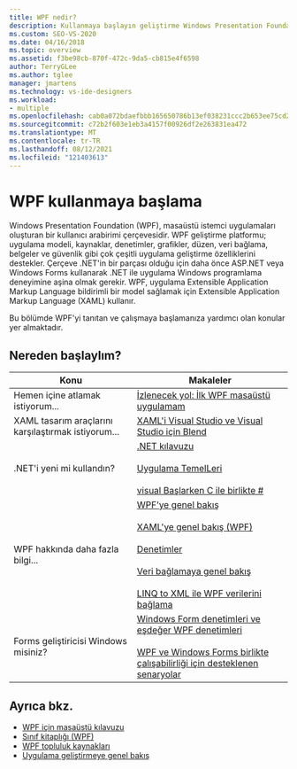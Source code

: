 ```yaml
---
title: WPF nedir?
description: Kullanmaya başlayın geliştirme Windows Presentation Foundation destekleyen masaüstü istemci uygulamaları oluşturmaya bir çerçeve olan Windows Presentation Foundation ile birlikte kullanılabilir.
ms.custom: SEO-VS-2020
ms.date: 04/16/2018
ms.topic: overview
ms.assetid: f3be98cb-870f-472c-9da5-cb815e4f6598
author: TerryGLee
ms.author: tglee
manager: jmartens
ms.technology: vs-ide-designers
ms.workload:
- multiple
ms.openlocfilehash: cab0a072bdaefbbb165650786b13ef038231ccc2b653ee75cd2b00d1eedbd373
ms.sourcegitcommit: c72b2f603e1eb3a4157f00926df2e263831ea472
ms.translationtype: MT
ms.contentlocale: tr-TR
ms.lasthandoff: 08/12/2021
ms.locfileid: "121403613"
---
```

# <a name="get-started-with-wpf"></a>WPF kullanmaya başlama

Windows Presentation Foundation (WPF), masaüstü istemci uygulamaları oluşturan bir kullanıcı arabirimi çerçevesidir. WPF geliştirme platformu; uygulama modeli, kaynaklar, denetimler, grafikler, düzen, veri bağlama, belgeler ve güvenlik gibi çok çeşitli uygulama geliştirme özelliklerini destekler. Çerçeve .NET'in bir parçası olduğu için daha önce ASP.NET veya Windows Forms kullanarak .NET ile uygulama Windows programlama deneyimine aşina olmak gerekir. WPF, uygulama Extensible Application Markup Language bildirimli bir model sağlamak için Extensible Application Markup Language (XAML) kullanır.

Bu bölümde WPF'yi tanıtan ve çalışmaya başlamanıza yardımcı olan konular yer almaktadır.

## <a name="where-should-i-start"></a>Nereden başlaylım?

|Konu|Makaleler|
|-|-|
|Hemen içine atlamak istiyorum...|[İzlenecek yol: İlk WPF masaüstü uygulamam](/dotnet/framework/wpf/getting-started/walkthrough-my-first-wpf-desktop-application)|
|XAML tasarım araçlarını karşılaştırmak istiyorum...|[XAML'i Visual Studio ve Visual Studio için Blend](../xaml-tools/designing-xaml-in-visual-studio.md)|
|.NET'i yeni mi kullandın?|[.NET kılavuzu](/dotnet/standard/)<br /><br />[Uygulama TemelLeri](/dotnet/standard/application-essentials)<br /><br />[visual Başlarken C ile birlikte #](../ide/quickstart-csharp-console.md)|
|WPF hakkında daha fazla bilgi...|[WPF’ye genel bakış](/dotnet/framework/wpf/introduction-to-wpf)<br /><br />[XAML'ye genel bakış (WPF)](/dotnet/framework/wpf/advanced/xaml-overview-wpf)<br /><br />[Denetimler](/dotnet/framework/wpf/controls/)<br /><br />[Veri bağlamaya genel bakış](/dotnet/desktop-wpf/data/data-binding-overview)<br /><br />[LINQ to XML ile WPF verilerini bağlama](/dotnet/framework/wpf/data/wpf-data-binding-with-linq-to-xml-overview)|
|Forms geliştiricisi Windows misiniz?|[Windows Form denetimleri ve eşdeğer WPF denetimleri](/dotnet/framework/wpf/advanced/windows-forms-controls-and-equivalent-wpf-controls)<br /><br />[WPF ve Windows Forms birlikte çalışabilirliği için desteklenen senaryolar](/dotnet/framework/wpf/advanced/wpf-and-windows-forms-interoperation)|

## <a name="see-also"></a>Ayrıca bkz.

- [WPF için masaüstü kılavuzu](/dotnet/desktop-wpf/overview/index)
- [Sınıf kitaplığı (WPF)](/dotnet/framework/wpf/class-library-wpf)
- [WPF topluluk kaynakları](/dotnet/framework/wpf/getting-started/community-feedback)
- [Uygulama geliştirmeye genel bakış](/dotnet/framework/wpf/app-development/index)
